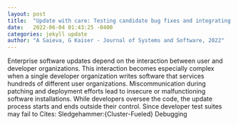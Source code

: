 ```yaml
---
layout: post
title:  "Update with care: Testing candidate bug fixes and integrating selective updates through binary rewriting"
date:   2022-06-04 01:43:25 -0400
categories: jekyll update
author: "A Saieva, G Kaiser - Journal of Systems and Software, 2022"
---
```

Enterprise software updates depend on the interaction between user and developer organizations. This interaction becomes especially complex when a single developer organization writes software that services hundreds of different user organizations. Miscommunication during patching and deployment efforts lead to insecure or malfunctioning software installations. While developers oversee the code, the update process starts and ends outside their control. Since developer test suites may fail to  Cites: Sledgehammer:{Cluster-Fueled} Debugging